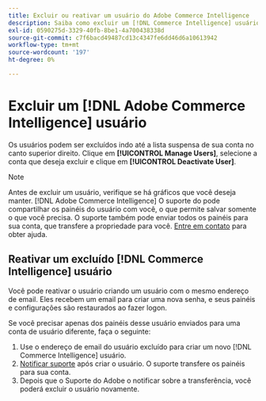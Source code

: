 ```yaml
---
title: Excluir ou reativar um usuário do Adobe Commerce Intelligence
description: Saiba como excluir um [!DNL Commerce Intelligence] usuário.
exl-id: 0590275d-3329-40fb-8be1-4a700438338d
source-git-commit: c7f6bacd49487cd13c4347fe6dd46d6a10613942
workflow-type: tm+mt
source-wordcount: '197'
ht-degree: 0%

---
```


# Excluir um [!DNL Adobe Commerce Intelligence] usuário

Os usuários podem ser excluídos indo até a lista suspensa de sua conta no canto superior direito. Clique em **[!UICONTROL Manage Users]**, selecione a conta que deseja excluir e clique em **[!UICONTROL Deactivate User]**.

>[!NOTE]
>
>Antes de excluir um usuário, verifique se há gráficos que você deseja manter. [!DNL Adobe Commerce Intelligence] O suporte do pode compartilhar os painéis do usuário com você, o que permite salvar somente o que você precisa. O suporte também pode enviar todos os painéis para sua conta, que transfere a propriedade para você. [Entre em contato](../../guide-overview.md#Submitting-a-Support-Ticket) para obter ajuda.

## Reativar um excluído [!DNL Commerce Intelligence] usuário

Você pode reativar o usuário criando um usuário com o mesmo endereço de email. Eles recebem um email para criar uma nova senha, e seus painéis e configurações são restaurados ao fazer logon.

Se você precisar apenas dos painéis desse usuário enviados para uma conta de usuário diferente, faça o seguinte:

1. Use o endereço de email do usuário excluído para criar um novo [!DNL Commerce Intelligence] usuário.
1. [Notificar suporte](https://experienceleague.adobe.com/docs/commerce-knowledge-base/kb/troubleshooting/miscellaneous/mbi-service-policies.html) após criar o usuário. O suporte transfere os painéis para sua conta.
1. Depois que o Suporte do Adobe o notificar sobre a transferência, você poderá excluir o usuário novamente.
